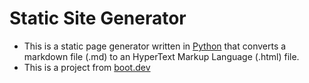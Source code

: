 # Static Site Generator

- This is a static page generator written in [Python](https://en.wikipedia.org/wiki/Python_(programming_language)) that converts a markdown file (.md) to an HyperText Markup Language (.html) file.
- This is a project from [boot.dev](https://www.boot.dev/courses/build-static-site-generator-python)